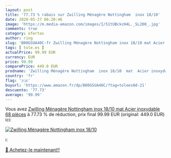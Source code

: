```yaml
---
layout: post
title: '77.73 % rabais sur Zwilling Ménagère Nottingham  inox 18/10'
date: 2020-05-27 06:20:46
image: 'https://m.media-amazon.com/images/I/51tUBckcH4L._SL200_.jpg'
comments: true
category: ofertas
author: ring
slug: 'B00GSUA40C-fr Zwilling Ménagère Nottingham inox 18/10 mat Acier...'
tags: [ tole.es ]
actualPrice: 99.99 EUR
currency: EUR
price: 99.99
comparePrice: 449.0 EUR
prodname: 'Zwilling Ménagère Nottingham  inox 18/10  mat  Acier inoxydable  68 pièces'
country: 'fr'
flag: '🇫🇷'
buyurl: 'https://www.amazon.fr/dp/B00GSUA40C/?tag=tolees0d-21'
descuento: '77.73'
average: '99.99'
---
```


Vous avez [Zwilling Ménagère Nottingham  inox 18/10  mat  Acier inoxydable  68 pièces](https://www.amazon.fr/dp/B00GSUA40C/?tag=tolees0d-21)  à  77.73 % de réduction, prix final  99.99 EUR (original: 449.0 EUR) ici:

[![Zwilling Ménagère Nottingham  inox 18/10](https://m.media-amazon.com/images/I/51tUBckcH4L._SL200_.jpg)](https://www.amazon.fr/dp/B00GSUA40C/?tag=tolees0d-21)

ℹ️:


[🛒 Achetez-le maintenant!!](https://www.amazon.fr/dp/B00GSUA40C/?tag=tolees0d-21)
